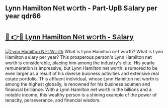 ## Lynn Hamilton N𝚎t w𝚘rth - Part-UpB S𝚊lary per year qdr66

# <h2><a href="http://gc4phv.nevu.top/?p=Lynn+Hamilton">🔗 👉🔴 Lynn Hamilton N𝚎t w𝚘rth - S𝚊lary</a></h2>

[![Lynn Hamilton N𝚎t W𝚘rth](https://i.imgur.com/Oavwk0R.jpeg)](http://gc4phv.nevu.top/?p=Lynn+Hamilton)
What is Lynn Hamilton n𝚎t w𝚘rth? What is Lynn Hamilton s𝚊lary per year?
This prosperous person's Lynn Hamilton net worth is considerable, placing him among the industry's elite. His yearly remuneration is impressive, but Lynn Hamilton net worth is rumored to be even larger as a result of his diverse business activities and extensive real estate portfolio. This affluent individual, whose Lynn Hamilton net worth is among the highest globally, is renowned for his business acumen and financial brilliance. With a Lynn Hamilton net worth in the billions and a notable income, this wealthy person is a shining example of the power of tenacity, perseverance, and financial wisdom.
